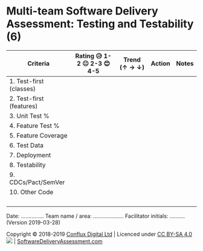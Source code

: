 # Multi-team Software Delivery Assessment: Testing and Testability (6)

| **Criteria**              | **Rating 😥 1-2 😐 2-3 😊 4-5** | **Trend (↑ → ↓)** | **Action** | **Notes** |
| ------------------------- | ---------------------------- | ----------------- | ---------- | --------- |
| 1\. Test-first (classes)  |                              |                   |            |           |
| 2\. Test-first (features) |                              |                   |            |           |
| 3\. Unit Test %           |                              |                   |            |           |
| 4\. Feature Test %        |                              |                   |            |           |
| 5\. Feature Coverage      |                              |                   |            |           |
| 6\. Test Data             |                              |                   |            |           |
| 7\. Deployment            |                              |                   |            |           |
| 8\. Testability           |                              |                   |            |           |
| 9\. CDCs/Pact/SemVer      |                              |                   |            |           |
| 10\. Other Code           |                              |                   |            |           |
|                           |                              |                   |            |           |
|                           |                              |                   |            |           |
|                           |                              |                   |            |           |
|                           |                              |                   |            |           |

Date: ............... Team name / area: .................... Facilitator initials: .......... (Version 2019-03-28)

Copyright © 2018-2019 [Conflux Digital Ltd](https://confluxdigital.net/) | Licenced under [CC BY-SA 4.0](https://creativecommons.org/licenses/by-sa/4.0/) ![](https://licensebuttons.net/l/by-sa/3.0/88x31.png) | [SoftwareDeliveryAssessment.com](http://SoftwareDeliveryAssessment.com/)
